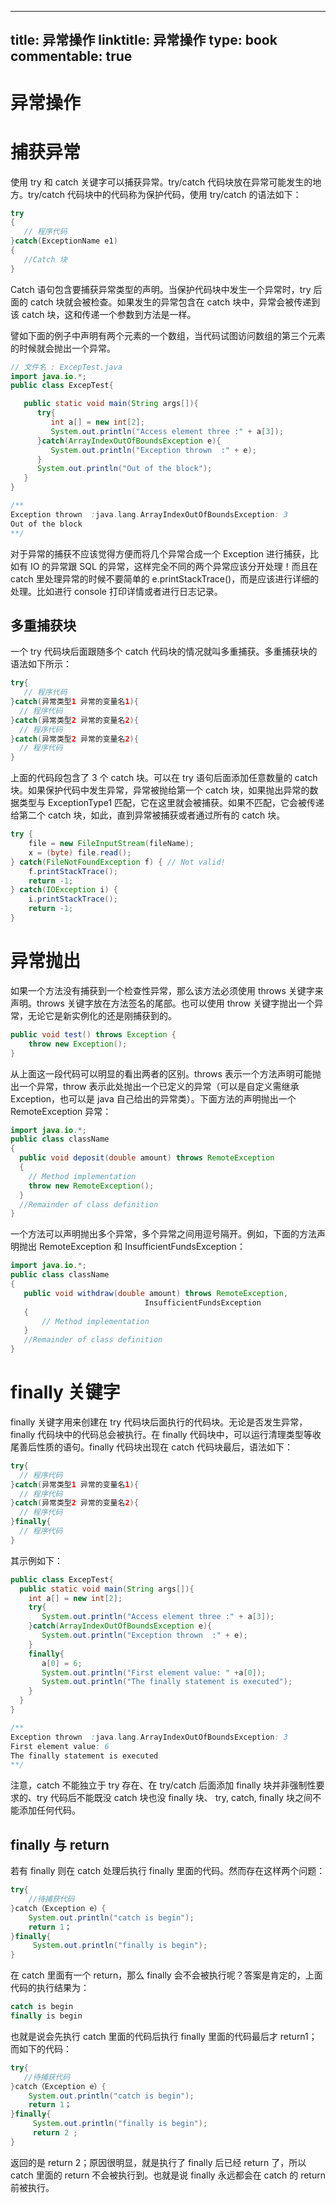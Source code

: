 
---
title: 异常操作
linktitle: 异常操作
type: book
commentable: true
---

# 异常操作

# 捕获异常

使用 try 和 catch 关键字可以捕获异常。try/catch 代码块放在异常可能发生的地方。try/catch 代码块中的代码称为保护代码，使用 try/catch 的语法如下：

```java
try
{
   // 程序代码
}catch(ExceptionName e1)
{
   //Catch 块
}
```

Catch 语句包含要捕获异常类型的声明。当保护代码块中发生一个异常时，try 后面的 catch 块就会被检查。如果发生的异常包含在 catch 块中，异常会被传递到该 catch 块，这和传递一个参数到方法是一样。

譬如下面的例子中声明有两个元素的一个数组，当代码试图访问数组的第三个元素的时候就会抛出一个异常。

```java
// 文件名 : ExcepTest.java
import java.io.*;
public class ExcepTest{

   public static void main(String args[]){
      try{
         int a[] = new int[2];
         System.out.println("Access element three :" + a[3]);
      }catch(ArrayIndexOutOfBoundsException e){
         System.out.println("Exception thrown  :" + e);
      }
      System.out.println("Out of the block");
   }
}

/**
Exception thrown  :java.lang.ArrayIndexOutOfBoundsException: 3
Out of the block
**/
```

对于异常的捕获不应该觉得方便而将几个异常合成一个 Exception 进行捕获，比如有 IO 的异常跟 SQL 的异常，这样完全不同的两个异常应该分开处理！而且在 catch 里处理异常的时候不要简单的 e.printStackTrace()，而是应该进行详细的处理。比如进行 console 打印详情或者进行日志记录。

## 多重捕获块

一个 try 代码块后面跟随多个 catch 代码块的情况就叫多重捕获。多重捕获块的语法如下所示：

```java
try{
   // 程序代码
}catch(异常类型1 异常的变量名1){
  // 程序代码
}catch(异常类型2 异常的变量名2){
  // 程序代码
}catch(异常类型2 异常的变量名2){
  // 程序代码
}
```

上面的代码段包含了 3 个 catch 块。可以在 try 语句后面添加任意数量的 catch 块。如果保护代码中发生异常，异常被抛给第一个 catch 块，如果抛出异常的数据类型与 ExceptionType1 匹配，它在这里就会被捕获。如果不匹配，它会被传递给第二个 catch 块，如此，直到异常被捕获或者通过所有的 catch 块。

```java
try {
    file = new FileInputStream(fileName);
    x = (byte) file.read();
} catch(FileNotFoundException f) { // Not valid!
    f.printStackTrace();
    return -1;
} catch(IOException i) {
    i.printStackTrace();
    return -1;
}
```

# 异常抛出

如果一个方法没有捕获到一个检查性异常，那么该方法必须使用 throws 关键字来声明。throws 关键字放在方法签名的尾部。也可以使用 throw 关键字抛出一个异常，无论它是新实例化的还是刚捕获到的。

```java
public void test() throws Exception {
    throw new Exception();
}
```

从上面这一段代码可以明显的看出两者的区别。throws 表示一个方法声明可能抛出一个异常，throw 表示此处抛出一个已定义的异常（可以是自定义需继承 Exception，也可以是 java 自己给出的异常类）。下面方法的声明抛出一个 RemoteException 异常：

```java
import java.io.*;
public class className
{
  public void deposit(double amount) throws RemoteException
  {
    // Method implementation
    throw new RemoteException();
  }
  //Remainder of class definition
}
```

一个方法可以声明抛出多个异常，多个异常之间用逗号隔开。例如，下面的方法声明抛出 RemoteException 和 InsufficientFundsException：

```java
import java.io.*;
public class className
{
   public void withdraw(double amount) throws RemoteException,
                              InsufficientFundsException
   {
       // Method implementation
   }
   //Remainder of class definition
}
```

# finally 关键字

finally 关键字用来创建在 try 代码块后面执行的代码块。无论是否发生异常，finally 代码块中的代码总会被执行。在 finally 代码块中，可以运行清理类型等收尾善后性质的语句。finally 代码块出现在 catch 代码块最后，语法如下：

```java
try{
  // 程序代码
}catch(异常类型1 异常的变量名1){
  // 程序代码
}catch(异常类型2 异常的变量名2){
  // 程序代码
}finally{
  // 程序代码
}
```

其示例如下：

```java
public class ExcepTest{
  public static void main(String args[]){
    int a[] = new int[2];
    try{
       System.out.println("Access element three :" + a[3]);
    }catch(ArrayIndexOutOfBoundsException e){
       System.out.println("Exception thrown  :" + e);
    }
    finally{
       a[0] = 6;
       System.out.println("First element value: " +a[0]);
       System.out.println("The finally statement is executed");
    }
  }
}

/**
Exception thrown  :java.lang.ArrayIndexOutOfBoundsException: 3
First element value: 6
The finally statement is executed
**/
```

注意，catch 不能独立于 try 存在、在 try/catch 后面添加 finally 块并非强制性要求的、try 代码后不能既没 catch 块也没 finally 块、
try, catch, finally 块之间不能添加任何代码。

## finally 与 return

若有 finally 则在 catch 处理后执行 finally 里面的代码。然而存在这样两个问题：

```java
try{
    //待捕获代码
}catch（Exception e）{
    System.out.println("catch is begin");
    return 1；
}finally{
     System.out.println("finally is begin");
}
```

在 catch 里面有一个 return，那么 finally 会不会被执行呢？答案是肯定的，上面代码的执行结果为：

```java
catch is begin
finally is begin
```

也就是说会先执行 catch 里面的代码后执行 finally 里面的代码最后才 return1；而如下的代码：

```java
try{
   //待捕获代码
}catch（Exception e）{
    System.out.println("catch is begin");
    return 1；
}finally{
     System.out.println("finally is begin");
     return 2 ;
}
```

返回的是 return 2；原因很明显，就是执行了 finally 后已经 return 了，所以 catch 里面的 return 不会被执行到。也就是说 finally 永远都会在 catch 的 return 前被执行。

    